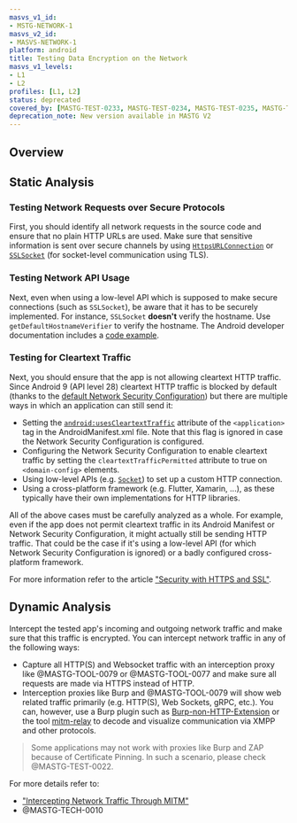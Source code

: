 ```yaml
---
masvs_v1_id:
- MSTG-NETWORK-1
masvs_v2_id:
- MASVS-NETWORK-1
platform: android
title: Testing Data Encryption on the Network
masvs_v1_levels:
- L1
- L2
profiles: [L1, L2]
status: deprecated
covered_by: [MASTG-TEST-0233, MASTG-TEST-0234, MASTG-TEST-0235, MASTG-TEST-0236, MASTG-TEST-0237, MASTG-TEST-0238, MASTG-TEST-0239]
deprecation_note: New version available in MASTG V2
---
```


## Overview

## Static Analysis

### Testing Network Requests over Secure Protocols

First, you should identify all network requests in the source code and ensure that no plain HTTP URLs are used. Make sure that sensitive information is sent over secure channels by using [`HttpsURLConnection`](https://developer.android.com/reference/javax/net/ssl/HttpsURLConnection.html "HttpsURLConnection") or [`SSLSocket`](https://developer.android.com/reference/javax/net/ssl/SSLSocket.html "SSLSocket") (for socket-level communication using TLS).

### Testing Network API Usage

Next, even when using a low-level API which is supposed to make secure connections (such as `SSLSocket`), be aware that it has to be securely implemented. For instance, `SSLSocket` **doesn't** verify the hostname. Use `getDefaultHostnameVerifier` to verify the hostname. The Android developer documentation includes a [code example](https://developer.android.com/training/articles/security-ssl.html#WarningsSslSocket "Warnings About Using SSLSocket Directly").

### Testing for Cleartext Traffic

Next, you should ensure that the app is not allowing cleartext HTTP traffic. Since Android 9 (API level 28) cleartext HTTP traffic is blocked by default (thanks to the [default Network Security Configuration](../../../Document/0x05g-Testing-Network-Communication.md#default-configurations)) but there are multiple ways in which an application can still send it:

- Setting the [`android:usesCleartextTraffic`](https://developer.android.com/guide/topics/manifest/application-element#usesCleartextTraffic "Android documentation - usesCleartextTraffic flag") attribute of the `<application>` tag in the AndroidManifest.xml file. Note that this flag is ignored in case the Network Security Configuration is configured.
- Configuring the Network Security Configuration to enable cleartext traffic by setting the `cleartextTrafficPermitted` attribute to true on `<domain-config>` elements.
- Using low-level APIs (e.g. [`Socket`](https://developer.android.com/reference/java/net/Socket "Socket class")) to set up a custom HTTP connection.
- Using a cross-platform framework (e.g. Flutter, Xamarin, ...), as these typically have their own implementations for HTTP libraries.

All of the above cases must be carefully analyzed as a whole. For example, even if the app does not permit cleartext traffic in its Android Manifest or Network Security Configuration, it might actually still be sending HTTP traffic. That could be the case if it's using a low-level API (for which Network Security Configuration is ignored) or a badly configured cross-platform framework.

For more information refer to the article ["Security with HTTPS and SSL"](https://developer.android.com/training/articles/security-ssl.html).

## Dynamic Analysis

Intercept the tested app's incoming and outgoing network traffic and make sure that this traffic is encrypted. You can intercept network traffic in any of the following ways:

- Capture all HTTP(S) and Websocket traffic with an interception proxy like @MASTG-TOOL-0079 or @MASTG-TOOL-0077 and make sure all requests are made via HTTPS instead of HTTP.
- Interception proxies like Burp and @MASTG-TOOL-0079 will show web related traffic primarily (e.g. HTTP(S), Web Sockets, gRPC, etc.). You can, however, use a Burp plugin such as [Burp-non-HTTP-Extension](https://github.com/summitt/Burp-Non-HTTP-Extension "Burp-non-HTTP-Extension") or the tool [mitm-relay](https://github.com/jrmdev/mitm_relay "mitm-relay") to decode and visualize communication via XMPP and other protocols.

> Some applications may not work with proxies like Burp and ZAP because of Certificate Pinning. In such a scenario, please check @MASTG-TEST-0022.

For more details refer to:

- ["Intercepting Network Traffic Through MITM"](../../../Document/0x04f-Testing-Network-Communication.md#intercepting-network-traffic-through-mitm)
- @MASTG-TECH-0010
